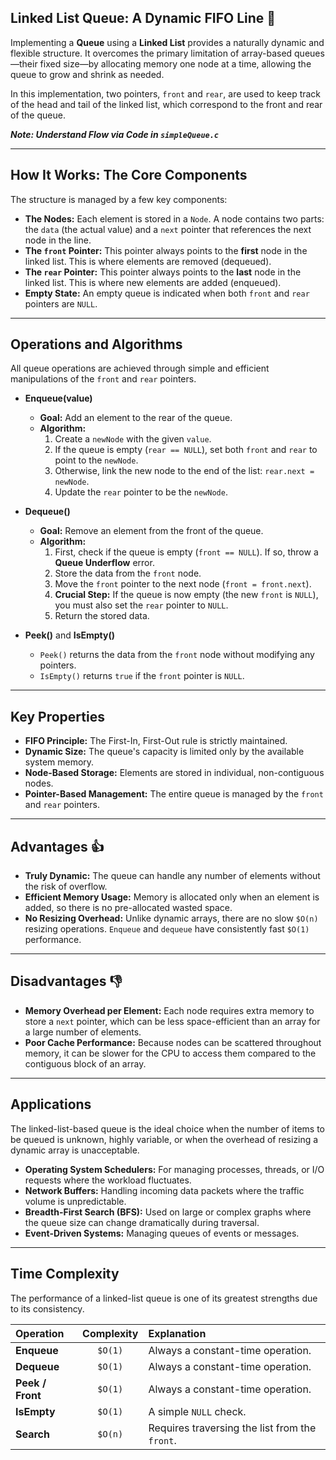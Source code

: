## Linked List Queue: A Dynamic FIFO Line 🔗

Implementing a **Queue** using a **Linked List** provides a naturally dynamic and flexible structure. It overcomes the primary limitation of array-based queues—their fixed size—by allocating memory one node at a time, allowing the queue to grow and shrink as needed.

In this implementation, two pointers, `front` and `rear`, are used to keep track of the head and tail of the linked list, which correspond to the front and rear of the queue.

***Note: Understand Flow via Code in `simpleQueue.c`***

---

## How It Works: The Core Components

The structure is managed by a few key components:

* **The Nodes:** Each element is stored in a `Node`. A node contains two parts: the `data` (the actual value) and a `next` pointer that references the next node in the line.
* **The `front` Pointer:** This pointer always points to the **first** node in the linked list. This is where elements are removed (dequeued).
* **The `rear` Pointer:** This pointer always points to the **last** node in the linked list. This is where new elements are added (enqueued).
* **Empty State:** An empty queue is indicated when both `front` and `rear` pointers are `NULL`.

---

## Operations and Algorithms

All queue operations are achieved through simple and efficient manipulations of the `front` and `rear` pointers.

* **Enqueue(value)**
    * **Goal:** Add an element to the rear of the queue.
    * **Algorithm:**
        1.  Create a `newNode` with the given `value`.
        2.  If the queue is empty (`rear == NULL`), set both `front` and `rear` to point to the `newNode`.
        3.  Otherwise, link the new node to the end of the list: `rear.next = newNode`.
        4.  Update the `rear` pointer to be the `newNode`.

* **Dequeue()**
    * **Goal:** Remove an element from the front of the queue.
    * **Algorithm:**
        1.  First, check if the queue is empty (`front == NULL`). If so, throw a **Queue Underflow** error.
        2.  Store the data from the `front` node.
        3.  Move the `front` pointer to the next node (`front = front.next`).
        4.  **Crucial Step:** If the queue is now empty (the new `front` is `NULL`), you must also set the `rear` pointer to `NULL`.
        5.  Return the stored data.

* **Peek()** and **IsEmpty()**
    * `Peek()` returns the data from the `front` node without modifying any pointers.
    * `IsEmpty()` returns `true` if the `front` pointer is `NULL`.

---

## Key Properties

* **FIFO Principle:** The First-In, First-Out rule is strictly maintained.
* **Dynamic Size:** The queue's capacity is limited only by the available system memory.
* **Node-Based Storage:** Elements are stored in individual, non-contiguous nodes.
* **Pointer-Based Management:** The entire queue is managed by the `front` and `rear` pointers.

---

## Advantages 👍

* **Truly Dynamic:** The queue can handle any number of elements without the risk of overflow.
* **Efficient Memory Usage:** Memory is allocated only when an element is added, so there is no pre-allocated wasted space.
* **No Resizing Overhead:** Unlike dynamic arrays, there are no slow `$O(n)` resizing operations. `Enqueue` and `dequeue` have consistently fast `$O(1)` performance.

---

## Disadvantages 👎

* **Memory Overhead per Element:** Each node requires extra memory to store a `next` pointer, which can be less space-efficient than an array for a large number of elements.
* **Poor Cache Performance:** Because nodes can be scattered throughout memory, it can be slower for the CPU to access them compared to the contiguous block of an array.

---

## Applications

The linked-list-based queue is the ideal choice when the number of items to be queued is unknown, highly variable, or when the overhead of resizing a dynamic array is unacceptable.

* **Operating System Schedulers:** For managing processes, threads, or I/O requests where the workload fluctuates.
* **Network Buffers:** Handling incoming data packets where the traffic volume is unpredictable.
* **Breadth-First Search (BFS):** Used on large or complex graphs where the queue size can change dramatically during traversal.
* **Event-Driven Systems:** Managing queues of events or messages.

---

## Time Complexity

The performance of a linked-list queue is one of its greatest strengths due to its consistency.

| Operation       | Complexity | Explanation                                  |
| :-------------- | :--------: | :------------------------------------------- |
| **Enqueue** |   `$O(1)`  | Always a constant-time operation.            |
| **Dequeue** |   `$O(1)`  | Always a constant-time operation.            |
| **Peek / Front**|   `$O(1)`  | Always a constant-time operation.            |
| **IsEmpty** |   `$O(1)`  | A simple `NULL` check.                         |
| **Search** |   `$O(n)`  | Requires traversing the list from the `front`. |